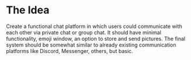 
# The Idea

Create a functional chat platform in which users could communicate with each other via private chat or group chat. It should have minimal functionality, emoji window, an option to store and send pictures. The final system should be somewhat similar to already existing communication platforms like Discord, Messenger, others, but basic.
